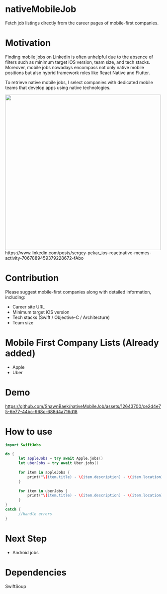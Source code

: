 # nativeMobileJob
Fetch job listings directly from the career pages of mobile-first companies.

# Motivation
Finding mobile jobs on LinkedIn is often unhelpful due to the absence of filters such as minimum target iOS version, team size, and tech stacks. Moreover, mobile jobs nowadays encompass not only native mobile positions but also hybrid framework roles like React Native and Flutter.

To retrieve native mobile jobs, I select companies with dedicated mobile teams that develop apps using native technologies.

<img src="https://github.com/ShawnBaek/nativeMobileJob/assets/12643700/5695420f-c001-48bf-a514-34d27d3f7097" width=500>
<br>
https://www.linkedin.com/posts/sergey-pekar_ios-reactnative-memes-activity-7067889459379228672-fAbo

# Contribution
Please suggest mobile-first companies along with detailed information, including:
- Career site URL
- Minimum target iOS version
- Tech stacks (Swift / Objective-C / Architecture)
- Team size

# Mobile First Company Lists (Already added)
- Apple
- Uber

# Demo
https://github.com/ShawnBaek/nativeMobileJob/assets/12643700/ce2d4e75-6e77-44bc-968c-688d4a716d18

# How to use

```swift
import SwiftJobs

do {
      let appleJobs = try await Apple.jobs()
      let uberJobs = try await Uber.jobs()
            
      for item in appleJobs {
          print("\(item.title) - \(item.description) - \(item.location)")
      }
      
      for item in uberJobs {
          print("\(item.title) - \(item.description) - \(item.location)")
      }
}
catch {
      //handle errors
}
```

# Next Step
- Android jobs

# Dependencies
SwiftSoup
